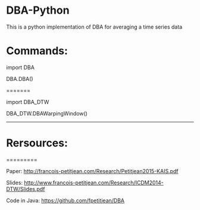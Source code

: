 # DBA-Python
This is a python implementation of DBA for averaging a time series data

# Commands: 

import DBA

DBA.DBA()

=======

import DBA_DTW

DBA_DTW.DBAWarpingWindow()



-------
# Rersources: 
=========

Paper: http://francois-petitjean.com/Research/Petitjean2015-KAIS.pdf

Slides: http://www.francois-petitjean.com/Research/ICDM2014-DTW/Slides.pdf

Code in Java: https://github.com/fpetitjean/DBA
